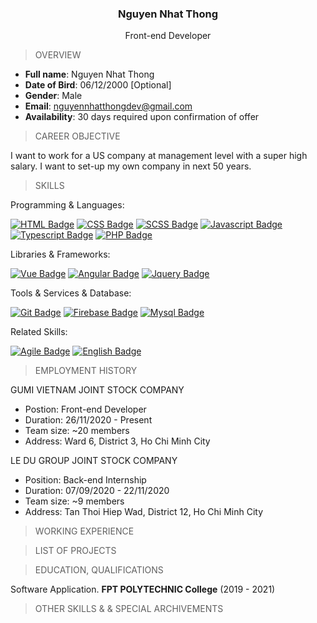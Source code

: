 ### <p style="text-align:center;">Nguyen Nhat Thong</p>
<p style="text-align:center">Front-end Developer</p>

> OVERVIEW

- **Full name**: Nguyen Nhat Thong
- **Date of Bird**: 06/12/2000 [Optional]
- **Gender**: Male
- **Email**: nguyennhatthongdev@gmail.com
- **Availability**: 30 days required upon confirmation of offer

> CAREER OBJECTIVE

I want to work for a US company at management level with a super high 
salary. 
I want to set-up my own company in next 50 years.

> SKILLS

Programming & Languages:

[![HTML Badge](https://img.shields.io/badge/-HTML-E34F26?style=for-the-badge&labelColor=black&logo=html5&logoColor=E34F26)](#) [![CSS Badge](https://img.shields.io/badge/-CSS-1572b6?style=for-the-badge&labelColor=black&logo=css3&logoColor=1572b6)](#) [![SCSS Badge](https://img.shields.io/badge/-Sass-CC6699?style=for-the-badge&labelColor=black&logo=sass&logoColor=CC6699)](#) [![Javascript Badge](https://img.shields.io/badge/-Javascript-F0DB4F?style=for-the-badge&labelColor=black&logo=javascript&logoColor=F0DB4F)](#) [![Typescript Badge](https://img.shields.io/badge/-Typescript-3178C6?style=for-the-badge&labelColor=black&logo=typescript&logoColor=3178C6)](#) [![PHP Badge](https://img.shields.io/badge/-PHP-777BB4?style=for-the-badge&labelColor=black&logo=php&logoColor=777BB4)](#)

Libraries & Frameworks:

[![Vue Badge](https://img.shields.io/badge/-Vue-4FC08D?style=for-the-badge&labelColor=black&logo=vuedotjs&logoColor=4FC08D)](#) [![Angular Badge](https://img.shields.io/badge/-Angular-DD0031?style=for-the-badge&labelColor=black&logo=angular&logoColor=DD0031)](#) [![Jquery Badge](https://img.shields.io/badge/-JQuery-0769AD?style=for-the-badge&labelColor=black&logo=jquery&logoColor=0769AD)](#)

Tools & Services & Database:

[![Git Badge](https://img.shields.io/badge/-Git-F05032?style=for-the-badge&labelColor=black&logo=git&logoColor=F05032)](#) [![Firebase Badge](https://img.shields.io/badge/-Firebase-FFCA28?style=for-the-badge&labelColor=black&logo=firebase&logoColor=FFCA28)](#) [![Mysql Badge](https://img.shields.io/badge/-Mysql-4479A1?style=for-the-badge&labelColor=black&logo=mysql&logoColor=4479A1)](#)


Related Skills:

[![Agile Badge](https://img.shields.io/badge/-Agile-1fb0e6?style=for-the-badge&labelColor=black)](#) [![English Badge](https://img.shields.io/badge/-English-blue?style=for-the-badge)](#)

> EMPLOYMENT HISTORY

GUMI VIETNAM JOINT STOCK COMPANY
- Postion: Front-end Developer
- Duration: 26/11/2020 - Present
- Team size: ~20 members
- Address: Ward 6, District 3, Ho Chi Minh City

LE DU GROUP JOINT STOCK COMPANY
- Position: Back-end Internship
- Duration: 07/09/2020 - 22/11/2020
- Team size: ~9 members
- Address: Tan Thoi Hiep Wad, District 12, Ho Chi Minh City

> WORKING EXPERIENCE

> LIST OF PROJECTS

> EDUCATION, QUALIFICATIONS​

Software Application.
**FPT POLYTECHNIC College** (2019 - 2021)

> OTHER SKILLS & & SPECIAL ARCHIVEMENTS
